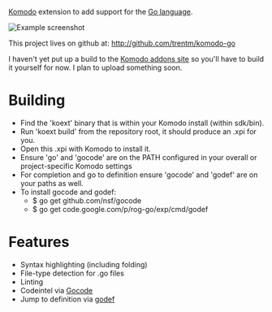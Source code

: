 [Komodo](http://www.activestate.com/komodo) extension to add support for the [Go
language](http://golang.org).

![Example screenshot](https://github.com/traviscline/komodo-go/raw/master/example.png)

This project lives on github at: <http://github.com/trentm/komodo-go>

I haven't yet put up a build to the [Komodo addons
site](http://community.activestate.com/addons) so you'll have to build it
yourself for now. I plan to upload something soon.

# Building

- Find the 'koext' binary that is within your Komodo install (within sdk/bin).
- Run 'koext build' from the repository root, it should produce an .xpi for you.
- Open this .xpi with Komodo to install it.
- Ensure 'go' and 'gocode' are on the PATH configured in your overall or project-specific Komodo settings
- For completion and go to definition ensure 'gocode' and 'godef' are on your paths as well.
- To install gocode and godef:
  - $ go get github.com/nsf/gocode
  - $ go get code.google.com/p/rog-go/exp/cmd/godef

# Features

- Syntax highlighting (including folding)
- File-type detection for .go files
- Linting
- Codeintel via [Gocode](https://github.com/nsf/gocode)
- Jump to definition via [godef](http://godoc.org/code.google.com/p/rog-go/exp/cmd/godef)

